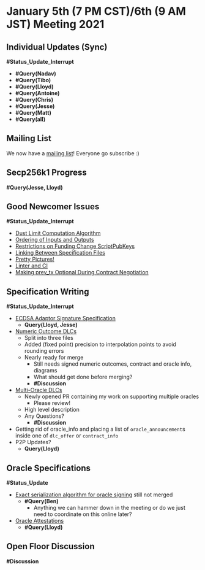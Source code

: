# January 5th (7 PM CST)/6th (9 AM JST) Meeting 2021

## Individual Updates (Sync)

**#Status_Update_Interrupt**

* **#Query(Nadav)**
* **#Query(Tibo)**
* **#Query(Lloyd)**
* **#Query(Antoine)**
* **#Query(Chris)**
* **#Query(Jesse)**
* **#Query(Matt)**
* **#Query(all)**

## Mailing List

We now have a [mailing list](https://mailmanlists.org/mailman/listinfo/dlc-dev)! Everyone go subscribe :)

## Secp256k1 Progress

**#Query(Jesse, Lloyd)**

## Good Newcomer Issues

**#Status_Update_Interrupt**

* [Dust Limit Computation Algorithm](https://github.com/discreetlogcontracts/dlcspecs/issues/11)
* [Ordering of Inputs and Outputs](https://github.com/discreetlogcontracts/dlcspecs/issues/18)
* [Restrictions on Funding Change ScriptPubKeys](https://github.com/discreetlogcontracts/dlcspecs/issues/53)
* [Linking Between Specification Files](https://github.com/discreetlogcontracts/dlcspecs/issues/60)
* [Pretty Pictures!](https://github.com/discreetlogcontracts/dlcspecs/issues/77)
* [Linter and CI](https://github.com/discreetlogcontracts/dlcspecs/issues/85)
* [Making prev_tx Optional During Contract Negotiation](https://github.com/discreetlogcontracts/dlcspecs/issues/98)

## Specification Writing

**#Status_Update_Interrupt**

* [ECDSA Adaptor Signature Specification](https://github.com/discreetlogcontracts/dlcspecs/pull/114)
  * **Query(Lloyd, Jesse)**
* [Numeric Outcome DLCs](https://github.com/discreetlogcontracts/dlcspecs/pull/110)
  * Split into three files
  * Added (fixed point) precision to interpolation points to avoid rounding errors
  * Nearly ready for merge
    * Still needs signed numeric outcomes, contract and oracle info, diagrams
    * What should get done before merging?
    * **#Discussion**
* [Multi-Oracle DLCs](https://github.com/discreetlogcontracts/dlcspecs/pull/128)
  * Newly opened PR containing my work on supporting multiple oracles
    * Please review!
  * High level description
  * Any Questions?
    * **#Discussion**
* Getting rid of oracle_info and placing a list of `oracle_announcement`s inside one of `dlc_offer` or `contract_info`
* P2P Updates?
  * **Query(Lloyd)**

## Oracle Specifications

**#Status_Update**

* [Exact serialization algorithm for oracle signing](https://github.com/discreetlogcontracts/dlcspecs/pull/113) still not merged
  * **#Query(Ben)**
    * Anything we can hammer down in the meeting or do we just need to coordinate on this online later?
* [Oracle Attestations](https://mailmanlists.org/pipermail/dlc-dev/2020-December/000002.html)
  * **#Query(Lloyd)**

## Open Floor Discussion

**#Discussion**